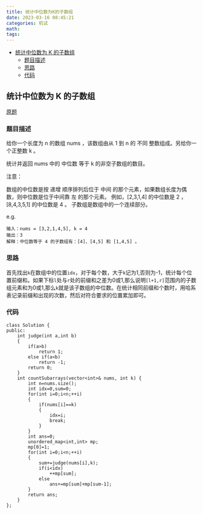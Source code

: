 ```yaml
---
title: 统计中位数为K的子数组
date: 2023-03-16 08:45:21
categories: 机试
math:
tags:
---
```

<!-- TOC -->

- [统计中位数为 K 的子数组](#统计中位数为-k-的子数组)
    - [题目描述](#题目描述)
    - [思路](#思路)
    - [代码](#代码)

<!-- /TOC -->
## 统计中位数为 K 的子数组
[原题](https://leetcode.cn/problems/count-subarrays-with-median-k/description/)

### 题目描述
给你一个长度为 n 的数组 nums ，该数组由从 1 到 n 的 不同 整数组成。另给你一个正整数 k 。

统计并返回 nums 中的 中位数 等于 k 的非空子数组的数目。

注意：

数组的中位数是按 递增 顺序排列后位于 中间 的那个元素，如果数组长度为偶数，则中位数是位于中间靠 左 的那个元素。
例如，[2,3,1,4] 的中位数是 2 ，[8,4,3,5,1] 的中位数是 4 。
子数组是数组中的一个连续部分。

e.g.
```
输入：nums = [3,2,1,4,5], k = 4
输出：3
解释：中位数等于 4 的子数组有：[4]、[4,5] 和 [1,4,5] 。
```
### 思路
首先找出`k`在数组中的位置`idx`，对于每个数，大于`k`记为1,否则为-1，统计每个位置前缀和。如果下标`l`处与`r`处的前缀和之差为0或1,那么说明`[l+1,r]`范围内的子数组元素和为0或1,那么`k`就是该子数组的中位数。在统计相同前缀和个数时，用哈系表记录前缀和出现的次数，然后对符合要求的位置累加即可。

### 代码
```
class Solution {
public:
    int judge(int a,int b)
    {
        if(a>b)
            return 1;
        else if(a<b)
            return -1;
        return 0;
    }
    int countSubarrays(vector<int>& nums, int k) {
        int n=nums.size();
        int idx=0,sum=0;
        for(int i=0;i<n;++i)
        {
            if(nums[i]==k)
            {
                idx=i;
                break;
            }
        }
        int ans=0;
        unordered_map<int,int> mp;
        mp[0]=1;
        for(int i=0;i<n;++i)
        {
            sum+=judge(nums[i],k);
            if(i<idx)
                ++mp[sum];
            else
                ans+=mp[sum]+mp[sum-1];
        }
        return ans;
    }
};
```